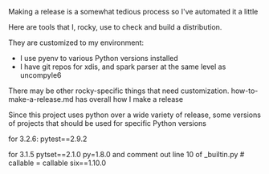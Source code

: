 Making a release is a somewhat tedious process so I've automated it a little


Here are tools that I, rocky, use to check and build a distribution.

They are customized to my environment:
- I use pyenv to various Python versions installed
- I have git repos for xdis, and spark parser at the same level as uncompyle6

There may be other rocky-specific things that need customization.
how-to-make-a-release.md has overall how I make a release

Since this project uses python over a wide variety of release, some versions
of projects that should be used for specific Python versions

for 3.2.6:
   pytest==2.9.2

for 3.1.5
   pytset==2.1.0
   py=1.8.0 and comment out line 10 of _builtin.py # callable = callable
   six==1.10.0
